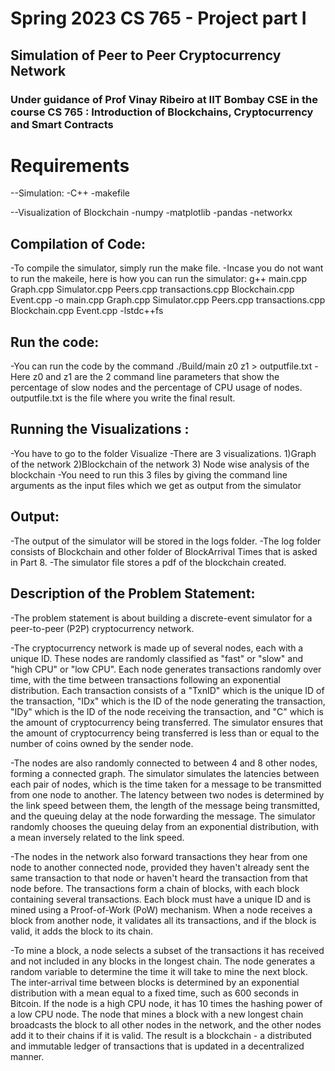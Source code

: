 # Spring 2023 CS 765 - Project part I
## Simulation of Peer to Peer Cryptocurrency Network
### Under guidance of Prof Vinay Ribeiro at IIT Bombay CSE in the course CS 765 : Introduction of Blockchains, Cryptocurrency and Smart Contracts 


# Requirements
--Simulation:
	-C++
	-makefile

--Visualization of Blockchain
	-numpy
	-matplotlib
	-pandas
	-networkx
	
## Compilation of Code:
-To compile the simulator, simply run the make file.
-Incase you do not want to run the makeile, here is how you can run the simulator:
	g++ main.cpp Graph.cpp Simulator.cpp Peers.cpp transactions.cpp Blockchain.cpp Event.cpp -o main.cpp Graph.cpp Simulator.cpp Peers.cpp transactions.cpp Blockchain.cpp Event.cpp -lstdc++fs

## Run the code:
-You can run the code by the command ./Build/main z0 z1 > outputfile.txt
-Here z0 and z1 are the 2 command line parameters that show the percentage of slow nodes and the percentage of CPU usage of nodes. outputfile.txt is the file where you write the final result.

## Running the Visualizations :
-You have to go to the folder Visualize
-There are 3 visualizations. 1)Graph of the network   2)Blockchain of the network   3) Node wise analysis of the blockchain
-You need to run this 3 files by giving the command line arguments as the input files which we get as output from the simulator

## Output:
-The output of the simulator will be stored in the logs folder.
-The log folder consists of Blockchain and other folder of BlockArrival Times that is asked in Part 8.
-The simulator file stores a pdf of the blockchain created.



## Description of the Problem Statement:
-The problem statement is about building a discrete-event simulator for a peer-to-peer (P2P) cryptocurrency network. 

-The cryptocurrency network is made up of several nodes, each with a unique ID. These nodes are randomly classified as "fast" or "slow" and "high CPU" or "low CPU". Each node generates transactions randomly over time, with the time between transactions following an exponential distribution. Each transaction consists of a "TxnID" which is the unique ID of the transaction, "IDx" which is the ID of the node generating the transaction, "IDy" which is the ID of the node receiving the transaction, and "C" which is the amount of cryptocurrency being transferred. The simulator ensures that the amount of cryptocurrency being transferred is less than or equal to the number of coins owned by the sender node.

-The nodes are also randomly connected to between 4 and 8 other nodes, forming a connected graph. The simulator simulates the latencies between each pair of nodes, which is the time taken for a message to be transmitted from one node to another. The latency between two nodes is determined by the link speed between them, the length of the message being transmitted, and the queuing delay at the node forwarding the message. The simulator randomly chooses the queuing delay from an exponential distribution, with a mean inversely related to the link speed.

-The nodes in the network also forward transactions they hear from one node to another connected node, provided they haven't already sent the same transaction to that node or haven't heard the transaction from that node before. The transactions form a chain of blocks, with each block containing several transactions. Each block must have a unique ID and is mined using a Proof-of-Work (PoW) mechanism. When a node receives a block from another node, it validates all its transactions, and if the block is valid, it adds the block to its chain.

-To mine a block, a node selects a subset of the transactions it has received and not included in any blocks in the longest chain. The node generates a random variable to determine the time it will take to mine the next block. The inter-arrival time between blocks is determined by an exponential distribution with a mean equal to a fixed time, such as 600 seconds in Bitcoin. If the node is a high CPU node, it has 10 times the hashing power of a low CPU node. The node that mines a block with a new longest chain broadcasts the block to all other nodes in the network, and the other nodes add it to their chains if it is valid. The result is a blockchain - a distributed and immutable ledger of transactions that is updated in a decentralized manner.

